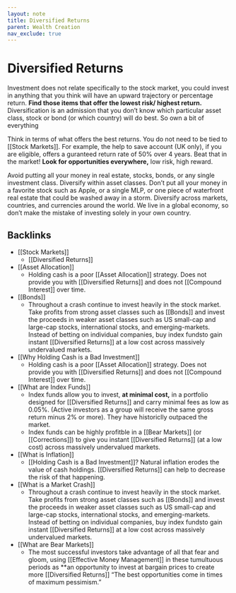 ```yaml
---
layout: note
title: Diversified Returns
parent: Wealth Creation
nav_exclude: true
---
```


# Diversified Returns

Investment does not relate specifically to the stock market, you could invest in anything that you think will have an upward trajectory or percentage return. **Find those items that offer the lowest risk/ highest return.** Diversification is an admission that you don’t know which particular asset class, stock or bond (or which country) will do best. So own a bit of everything

Think in terms of what offers the best returns. You do not need to be tied to [[Stock Markets]]. For example, the help to save account (UK only), if you are eligible, offers a guranteed return rate of 50% over 4 years. Beat that in the market! **Look for opportunities everywhere,** low risk, high reward.

Avoid putting all your money in real estate, stocks, bonds, or any single investment class. Diversify within asset classes. Don’t put all your money in a favorite stock such as Apple, or a single MLP, or one piece of waterfront real estate that could be washed away in a storm. Diversify across markets, countries, and currencies around the world. We live in a global economy, so don’t make the mistake of investing solely in your own country.

## Backlinks
* [[Stock Markets]]
	* [[Diversified Returns]]
* [[Asset Allocation]]
	* Holding cash is a poor [[Asset Allocation]] strategy. Does not provide you with [[Diversified Returns]] and does not [[Compound Interest]] over time. 
* [[Bonds]]
	* Throughout a crash continue to invest heavily in the stock market. Take profits from strong asset classes such as [[Bonds]] and invest the proceeds in weaker asset classes such as US small-cap and large-cap stocks, international stocks, and emerging-markets. Instead of betting on individual companies, buy index fundsto gain instant [[Diversified Returns]] at a low cost across massively undervalued markets.
* [[Why Holding Cash is a Bad Investment]]
	* Holding cash is a poor [[Asset Allocation]] strategy. Does not provide you with [[Diversified Returns]] and does not [[Compound Interest]] over time. 
* [[What are Index Funds]]
	* Index funds allow you to invest, **at minimal cost,** in a portfolio designed for [[Diversified Returns]] and carry minimal fees as low as 0.05%. (Active investors as a group will receive the same gross return minus 2% or more). They have historiclly outpaced the market. 
	* Index funds can be highly profitble in a [[Bear Markets]] (or [[Corrections]]) to give you instant [[Diversified Returns]] (at a low cost) across massively undervalued markets.
* [[What is Inflation]]
	* [[Holding Cash is a Bad Investment]]? Natural inflation erodes the value of cash holdings. [[Diversified Returns]] can help to decrease the risk of that happening.
* [[What is a Market Crash]]
	* Throughout a crash continue to invest heavily in the stock market. Take profits from strong asset classes such as [[Bonds]] and invest the proceeds in weaker asset classes such as US small-cap and large-cap stocks, international stocks, and emerging-markets. Instead of betting on individual companies, buy index fundsto gain instant [[Diversified Returns]] at a low cost across massively undervalued markets.
* [[What are Bear Markets]]
	* The most successful investors take advantage of all that fear and gloom, using [[Effective Money Management]] in these tumultuous periods as \*\*an opportunity to invest at bargain prices to create more [[Diversified Returns]] “The best opportunities come in times of maximum pessimism.”

